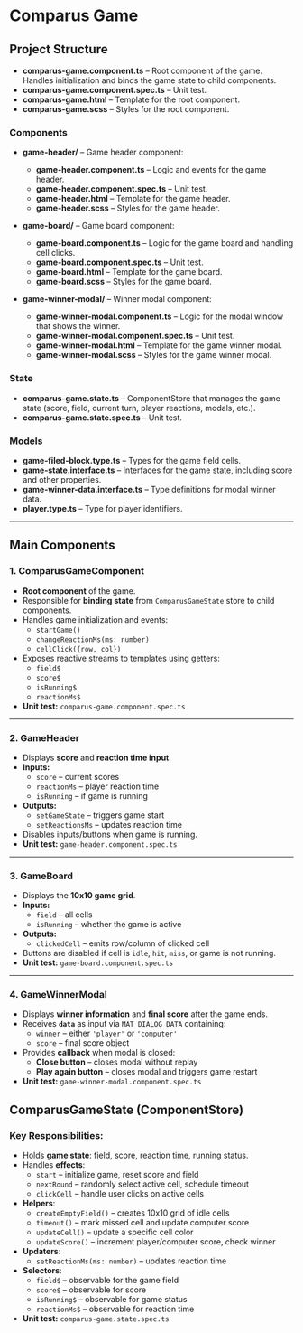 # Comparus Game

## Project Structure

- **comparus-game.component.ts** – Root component of the game. Handles initialization and binds the game state to child components.
- **comparus-game.component.spec.ts** – Unit test.
- **comparus-game.html** – Template for the root component.
- **comparus-game.scss** – Styles for the root component.

### Components

- **game-header/** – Game header component:
  - **game-header.component.ts** – Logic and events for the game header.
  - **game-header.component.spec.ts** – Unit test.
  - **game-header.html** – Template for the game header.
  - **game-header.scss** – Styles for the game header.

- **game-board/** – Game board component:
  - **game-board.component.ts** – Logic for the game board and handling cell clicks.
  - **game-board.component.spec.ts** – Unit test.
  - **game-board.html** – Template for the game board.
  - **game-board.scss** – Styles for the game board.

- **game-winner-modal/** – Winner modal component:
  - **game-winner-modal.component.ts** – Logic for the modal window that shows the winner.
  - **game-winner-modal.component.spec.ts** – Unit test.
  - **game-winner-modal.html** – Template for the game winner modal.
  - **game-winner-modal.scss** – Styles for the game winner modal.

### State

- **comparus-game.state.ts** – ComponentStore that manages the game state (score, field, current turn, player reactions, modals, etc.).
- **comparus-game.state.spec.ts** – Unit test.

### Models

- **game-filed-block.type.ts** – Types for the game field cells.
- **game-state.interface.ts** – Interfaces for the game state, including score and other properties.
- **game-winner-data.interface.ts** – Type definitions for modal winner data.
- **player.type.ts** – Type for player identifiers.

---

## Main Components

### 1. ComparusGameComponent
- **Root component** of the game.
- Responsible for **binding state** from `ComparusGameState` store to child components.
- Handles game initialization and events:
  - `startGame()`
  - `changeReactionMs(ms: number)`
  - `cellClick({row, col})`
- Exposes reactive streams to templates using getters:
  - `field$`
  - `score$`
  - `isRunning$`
  - `reactionMs$`
- **Unit test:** `comparus-game.component.spec.ts`

---

### 2. GameHeader
- Displays **score** and **reaction time input**.
- **Inputs:**
  - `score` – current scores
  - `reactionMs` – player reaction time
  - `isRunning` –  if game is running
- **Outputs:**
  - `setGameState` – triggers game start
  - `setReactionsMs` – updates reaction time
- Disables inputs/buttons when game is running.
- **Unit test:** `game-header.component.spec.ts`

---

### 3. GameBoard
- Displays the **10x10 game grid**.
- **Inputs:**
  - `field` – all cells
  - `isRunning` – whether the game is active
- **Outputs:**
  - `clickedCell` – emits row/column of clicked cell
- Buttons are disabled if cell is `idle`, `hit`, `miss`, or game is not running.
- **Unit test:** `game-board.component.spec.ts`

---

### 4. GameWinnerModal
- Displays **winner information** and **final score** after the game ends.
- Receives **`data`** as input via `MAT_DIALOG_DATA` containing:
  - `winner` – either `'player'` or `'computer'`
  - `score` – final score object
- Provides **callback** when modal is closed:
  - **Close button** – closes modal without replay
  - **Play again button** – closes modal and triggers game restart
- **Unit test:** `game-winner-modal.component.spec.ts`


## ComparusGameState (ComponentStore)

### Key Responsibilities:
- Holds **game state**: field, score, reaction time, running status.
- Handles **effects**:
  - `start` – initialize game, reset score and field
  - `nextRound` – randomly select active cell, schedule timeout
  - `clickCell` – handle user clicks on active cells
- **Helpers**:
  - `createEmptyField()` – creates 10x10 grid of idle cells
  - `timeout()` – mark missed cell and update computer score
  - `updateCell()` – update a specific cell color
  - `updateScore()` – increment player/computer score, check winner
- **Updaters**:
  - `setReactionMs(ms: number)` – updates reaction time
- **Selectors**:
  - `field$` – observable for the game field
  - `score$` – observable for score
  - `isRunning$` – observable for game status
  - `reactionMs$` – observable for reaction time
- **Unit test:** `comparus-game.state.spec.ts`
